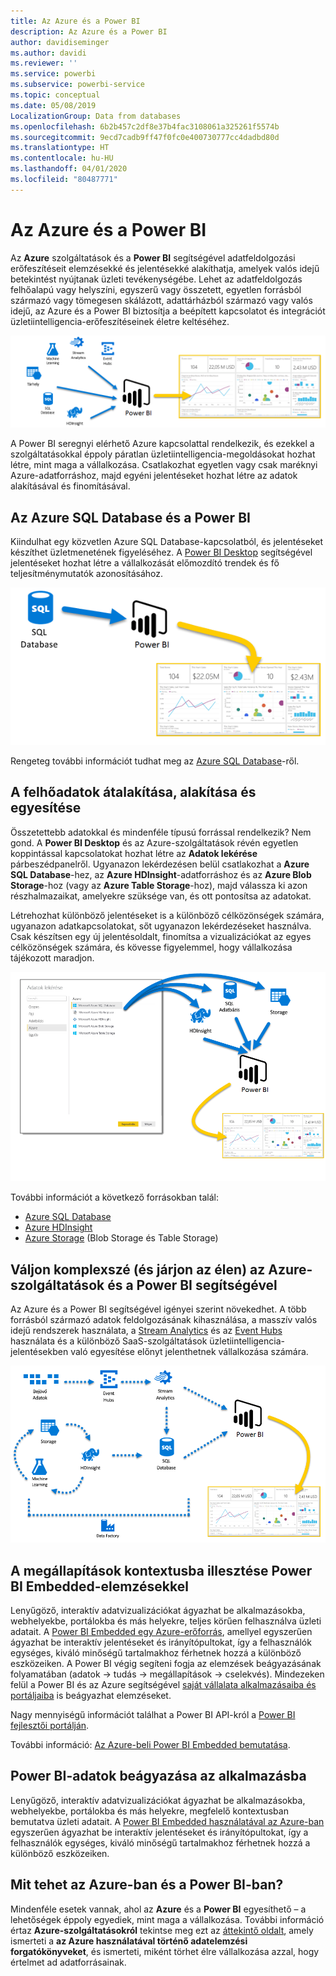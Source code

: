 ```yaml
---
title: Az Azure és a Power BI
description: Az Azure és a Power BI
author: davidiseminger
ms.author: davidi
ms.reviewer: ''
ms.service: powerbi
ms.subservice: powerbi-service
ms.topic: conceptual
ms.date: 05/08/2019
LocalizationGroup: Data from databases
ms.openlocfilehash: 6b2b457c2df8e37b4fac3108061a325261f5574b
ms.sourcegitcommit: 9ecd7cadb9ff47f0fc0e400730777cc4dadbd80d
ms.translationtype: HT
ms.contentlocale: hu-HU
ms.lasthandoff: 04/01/2020
ms.locfileid: "80487771"
---
```

# <a name="azure-and-power-bi"></a>Az Azure és a Power BI

Az **Azure** szolgáltatások és a **Power BI** segítségével adatfeldolgozási erőfeszítéseit elemzésekké és jelentésekké alakíthatja, amelyek valós idejű betekintést nyújtanak üzleti tevékenységébe. Lehet az adatfeldolgozás felhőalapú vagy helyszíni, egyszerű vagy összetett, egyetlen forrásból származó vagy tömegesen skálázott, adattárházból származó vagy valós idejű, az Azure és a Power BI biztosítja a beépített kapcsolatot és integrációt üzletiintelligencia-erőfeszítéseinek életre keltéséhez.

![Azure](media/service-azure-and-power-bi/azure_1.png)

A Power BI seregnyi elérhető Azure kapcsolattal rendelkezik, és ezekkel a szolgáltatásokkal éppoly páratlan üzletiintelligencia-megoldásokat hozhat létre, mint maga a vállalkozása. Csatlakozhat egyetlen vagy csak maréknyi Azure-adatforráshoz, majd egyéni jelentéseket hozhat létre az adatok alakításával és finomításával.

## <a name="azure-sql-database-and-power-bi"></a>Az Azure SQL Database és a Power BI

Kiindulhat egy közvetlen Azure SQL Database-kapcsolatból, és jelentéseket készíthet üzletmenetének figyeléséhez. A [Power BI Desktop](desktop-getting-started.md) segítségével jelentéseket hozhat létre a vállalkozását előmozdító trendek és fő teljesítménymutatók azonosításához.

![SQL-ből PBI-be](media/service-azure-and-power-bi/azure_2_sqltopbi.png)

Rengeteg további információt tudhat meg az [Azure SQL Database](https://azure.microsoft.com/services/sql-database/)-ről.

## <a name="transform-shape-and-merge-your-cloud-data"></a>A felhőadatok átalakítása, alakítása és egyesítése

Összetettebb adatokkal és mindenféle típusú forrással rendelkezik? Nem gond. A **Power BI Desktop** és az Azure-szolgáltatások révén egyetlen koppintással kapcsolatokat hozhat létre az **Adatok lekérése** párbeszédpanelről. Ugyanazon lekérdezésen belül csatlakozhat a **Azure SQL Database**-hez, az **Azure HDInsight**-adatforráshoz és az **Azure Blob Storage**-hoz (vagy az **Azure Table Storage**-hoz), majd válassza ki azon részhalmazaikat, amelyekre szüksége van, és ott pontosítsa az adatokat.

Létrehozhat különböző jelentéseket is a különböző célközönségek számára, ugyanazon adatkapcsolatokat, sőt ugyanazon lekérdezéseket használva. Csak készítsen egy új jelentésoldalt, finomítsa a vizualizációkat az egyes célközönségek számára, és kövesse figyelemmel, hogy vállalkozása tájékozott maradjon.

![Több forrásból PBI-be](media/service-azure-and-power-bi/azure_3_multipletopbi.png)

További információt a következő forrásokban talál:

* [Azure SQL Database](https://azure.microsoft.com/services/sql-database/)
* [Azure HDInsight](https://azure.microsoft.com/services/hdinsight/)
* [Azure Storage](https://azure.microsoft.com/services/storage/) (Blob Storage és Table Storage)

## <a name="get-complex-and-ahead-using-azure-services-and-power-bi"></a>Váljon komplexszé (és járjon az élen) az Azure-szolgáltatások és a Power BI segítségével

Az Azure és a Power BI segítségével igényei szerint növekedhet. A több forrásból származó adatok feldolgozásának kihasználása, a masszív valós idejű rendszerek használata, a [Stream Analytics](https://azure.microsoft.com/services/stream-analytics/) és az [Event Hubs](https://azure.microsoft.com/services/event-hubs/) használata és a különböző SaaS-szolgáltatások üzletiintelligencia-jelentésekben való egyesítése előnyt jelenthetnek vállalkozása számára.

![Azure Complex](media/service-azure-and-power-bi/azure_4_complex.png)

## <a name="context-insights-with-power-bi-embedded-analytics"></a>A megállapítások kontextusba illesztése Power BI Embedded-elemzésekkel

Lenyűgöző, interaktív adatvizualizációkat ágyazhat be alkalmazásokba, webhelyekbe, portálokba és más helyekre, teljes körűen felhasználva üzleti adatait. A [Power BI Embedded egy Azure-erőforrás](https://azure.microsoft.com/services/power-bi-embedded/), amellyel egyszerűen ágyazhat be interaktív jelentéseket és irányítópultokat, így a felhasználók egységes, kiváló minőségű tartalmakhoz férhetnek hozzá a különböző eszközeiken.  A Power BI végig segíteni fogja az elemzések beágyazásának folyamatában (adatok -> tudás -> megállapítások -> cselekvés).  Mindezeken felül a Power BI és az Azure segítségével [saját vállalata alkalmazásaiba és portáljaiba](https://powerbi.microsoft.com/developers/embedded-analytics/organization/) is beágyazhat elemzéseket.

Nagy mennyiségű információt találhat a Power BI API-król a [Power BI fejlesztői portálján](https://dev.powerbi.com).

További információ: [Az Azure-beli Power BI Embedded bemutatása](developer/embedded/azure-pbie-what-is-power-bi-embedded.md).

## <a name="embed-your-power-bi-data-within-your-app"></a>Power BI-adatok beágyazása az alkalmazásba

Lenyűgöző, interaktív adatvizualizációkat ágyazhat be alkalmazásokba, webhelyekbe, portálokba és más helyekre, megfelelő kontextusban bemutatva üzleti adatait. A [Power BI Embedded használatával az Azure-ban](https://azure.microsoft.com/services/power-bi-embedded/) egyszerűen ágyazhat be interaktív jelentéseket és irányítópultokat, így a felhasználók egységes, kiváló minőségű tartalmakhoz férhetnek hozzá a különböző eszközeiken.

## <a name="what-could-you-do-with-azure-and-power-bi"></a>Mit tehet az Azure-ban és a Power BI-ban?

Mindenféle esetek vannak, ahol az **Azure** és a **Power BI** egyesíthető – a lehetőségek éppoly egyediek, mint maga a vállalkozása. További információ értaz **Azure-szolgáltatásokról** tekintse meg ezt az [áttekintő oldalt](https://docs.microsoft.com/azure/machine-learning/team-data-science-process/plan-your-environment), amely ismerteti a **az Azure használatával történő adatelemzési forgatókönyveket**, és ismerteti, miként törhet élre vállalkozása azzal, hogy értelmet ad adatforrásainak.